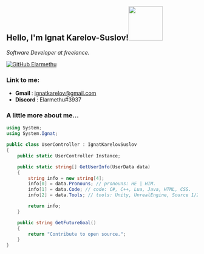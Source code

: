 <h2> Hello, I'm Ignat Karelov-Suslov!<img src="https://media.giphy.com/media/mGcNjsfWAjY5AEZNw6/giphy.gif" width="90"> </h2>
<p><em> Software Developer at freelance. </em></p>

[![GitHub Elarmethu](https://img.shields.io/github/followers/elarmethu?label=follow&style=social)](https://github.com/Elarmethu)

### Link to me:
* <b> Gmail </b>: ignatkarelov@gmail.com
* <b> Discord </b>: Elarmethu#3937


### A little more about me... ###

```c#
using System;
using System.Ignat;

public class UserController : IgnatKarelovSuslov 
{
	public static UserController Instance;

	public static string[] GetUserInfo(UserData data)
	{
		string info = new string[4];
		info[0] = data.Pronouns; // pronouns: HE | HIM.
		info[1] = data.Code; // code: C#, C++, Lua, Java, HTML, CSS.
		info[2] = data.Tools; // tools: Unity, UnrealEngine, Source 1/2, Styled-Components, Node.

		return info;
	}

	public string GetFutureGoal()
	{
		return "Contribute to open source.";
	}
}
```
